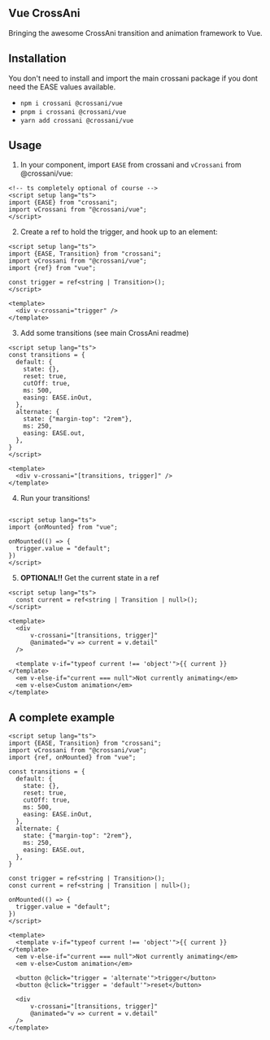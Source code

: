 ## Vue CrossAni

Bringing the awesome CrossAni transition and animation framework to Vue.

## Installation

You don't need to install and import the main crossani package if you dont need
the EASE values available.

- `npm i crossani @crossani/vue`
- `pnpm i crossani @crossani/vue`
- `yarn add crossani @crossani/vue`

## Usage

1. In your component, import `EASE` from crossani and `vCrossani` from @crossani/vue:

```vue
<!-- ts completely optional of course -->
<script setup lang="ts">
import {EASE} from "crossani";
import vCrossani from "@crossani/vue";
</script>
```

2. Create a ref to hold the trigger, and hook up to an element:

```vue
<script setup lang="ts">
import {EASE, Transition} from "crossani";
import vCrossani from "@crossani/vue";
import {ref} from "vue";

const trigger = ref<string | Transition>();
</script>

<template>
  <div v-crossani="trigger" />
</template>
```

3. Add some transitions (see main CrossAni readme)

```vue
<script setup lang="ts">
const transitions = {
  default: {
    state: {},
    reset: true,
    cutOff: true,
    ms: 500,
    easing: EASE.inOut,
  },
  alternate: {
    state: {"margin-top": "2rem"},
    ms: 250,
    easing: EASE.out,
  },
}
</script>

<template>
  <div v-crossani="[transitions, trigger]" />
</template>
```

4. Run your transitions!

```vue

<script setup lang="ts">
import {onMounted} from "vue";

onMounted(() => {
  trigger.value = "default";
})
</script>
```

5. **OPTIONAL!!** Get the current state in a ref

```vue
<script setup lang="ts">
  const current = ref<string | Transition | null>();
</script>

<template>
  <div 
      v-crossani="[transitions, trigger]"
      @animated="v => current = v.detail"
  />

  <template v-if="typeof current !== 'object'">{{ current }}</template>
  <em v-else-if="current === null">Not currently animating</em>
  <em v-else>Custom animation</em>
</template>
```

## A complete example

```vue
<script setup lang="ts">
import {EASE, Transition} from "crossani";
import vCrossani from "@crossani/vue";
import {ref, onMounted} from "vue";

const transitions = {
  default: {
    state: {},
    reset: true,
    cutOff: true,
    ms: 500,
    easing: EASE.inOut,
  },
  alternate: {
    state: {"margin-top": "2rem"},
    ms: 250,
    easing: EASE.out,
  },
}

const trigger = ref<string | Transition>();
const current = ref<string | Transition | null>();

onMounted(() => {
  trigger.value = "default";
})
</script>

<template>
  <template v-if="typeof current !== 'object'">{{ current }}</template>
  <em v-else-if="current === null">Not currently animating</em>
  <em v-else>Custom animation</em>
  
  <button @click="trigger = 'alternate'">trigger</button>
  <button @click="trigger = 'default'">reset</button>

  <div
      v-crossani="[transitions, trigger]"
      @animated="v => current = v.detail"
  />
</template>
```
